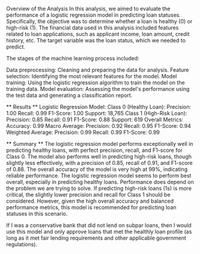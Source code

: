 Overview of the Analysis 
In this analysis, we aimed to evaluate the performance of a logistic regression model in predicting loan statuses. Specifically, the objective was to determine whether a loan is healthy (0) or high-risk (1). The financial data used in this analysis included features related to loan applications, such as applicant income, loan amount, credit history, etc. The target variable was the loan status, which we needed to predict.

The stages of the machine learning process included:

Data preprocessing: Cleaning and preparing the data for analysis.
Feature selection: Identifying the most relevant features for the model.
Model training: Using the logistic regression algorithm to train the model on the training data.
Model evaluation: Assessing the model's performance using the test data and generating a classification report.

** Results ** 
Logistic Regression Model:
 Class 0 (Healthy Loan):
       Precision: 1.00
       Recall: 0.99
       F1-Score: 1.00
       Support: 18,765
 Class 1 (High-Risk Loan):
       Precision: 0.85
       Recall: 0.91
       F1-Score: 0.88
       Support: 619
 Overall Metrics:
       Accuracy: 0.99
       Macro Average:
         Precision: 0.92
         Recall: 0.95
         F1-Score: 0.94
 Weighted Average:
       Precision: 0.99
       Recall: 0.99
       F1-Score: 0.99


** Summary ** 
The logistic regression model performs exceptionally well in predicting healthy loans, with perfect precision, recall, and F1-score for Class 0. The model also performs well in predicting high-risk loans, though slightly less effectively, with a precision of 0.85, recall of 0.91, and F1-score of 0.88. The overall accuracy of the model is very high at 99%, indicating reliable performance.
       The logistic regression model seems to perform best overall, especially in predicting healthy loans.
       Performance does depend on the problem we are trying to solve. If predicting high-risk loans (1s) is more critical, the slightly lower precision and recall for Class 1 should be considered. However, given the high overall accuracy and balanced performance metrics, this model is recommended for predicting loan statuses in this scenario.

If I was a conservative bank that did not lend on subpar loans, then I would use this model and only approve loans that met the healthly loan profile (as long as it met fair lending requirements and other applicable government regulations). 
